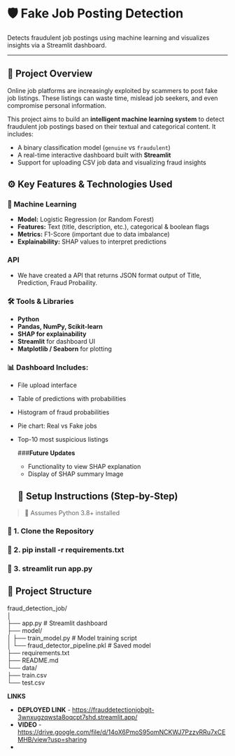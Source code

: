 # 🛡️ Fake Job Posting Detection

Detects fraudulent job postings using machine learning and visualizes insights via a Streamlit dashboard.

---

## 📌 Project Overview

Online job platforms are increasingly exploited by scammers to post fake job listings. These listings can waste time, mislead job seekers, and even compromise personal information.

This project aims to build an **intelligent machine learning system** to detect fraudulent job postings based on their textual and categorical content. It includes:
- A binary classification model (`genuine` vs `fraudulent`)
- A real-time interactive dashboard built with **Streamlit**
- Support for uploading CSV job data and visualizing fraud insights

## ⚙️ Key Features & Technologies Used

### 🧠 Machine Learning
- **Model:** Logistic Regression (or Random Forest)
- **Features:** Text (title, description, etc.), categorical & boolean flags
- **Metrics:** F1-Score (important due to data imbalance)
- **Explainability:** SHAP values to interpret predictions

### API 
- We have created a API that returns JSON format output of Title, Prediction, Fraud Probaility.

### 🛠️ Tools & Libraries
- **Python**
- **Pandas, NumPy, Scikit-learn**
- **SHAP for explainability**
- **Streamlit** for dashboard UI
- **Matplotlib / Seaborn** for plotting

### 📊 Dashboard Includes:
- File upload interface
- Table of predictions with probabilities
- Histogram of fraud probabilities
- Pie chart: Real vs Fake jobs
- Top-10 most suspicious listings

  ###**Future Updates**
  - Functionality to view SHAP explanation
  - Display of SHAP summary Image
 
  ## 🚀 Setup Instructions (Step-by-Step)

> 🔁 Assumes Python 3.8+ installed

### 📁 1. Clone the Repository
### 📁 2. pip install -r requirements.txt
### 📁 3. streamlit run app.py 
  

## 📁 Project Structure
fraud_detection_job/<br>
│<br>
├── app.py # Streamlit dashboard<br>
├── model/<br>
│ ├── train_model.py # Model training script<br>
│ └── fraud_detector_pipeline.pkl # Saved model<br>
├── requirements.txt<br>
├── README.md<br>
└── data/<br>
├── train.csv<br>
└── test.csv<br>

**LINKS**
- **DEPLOYED LINK** - https://frauddetectionjobgit-3wnxugzqwsta8oqcpt7shd.streamlit.app/
- **VIDEO** - https://drive.google.com/file/d/14oX6PmoS95omNCKWJ7PzzvRRu7xCEMHB/view?usp=sharing
- 

